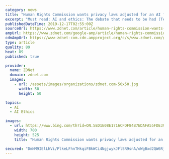 ```yaml
---
category: news
title: "Human Rights Commission wants privacy laws adjusted for an AI future"
excerpt: "Must read: AI and ethics: The debate that needs to be had (TechRepublic) In addition to the proposals, the discussion paper examined how AI is being used to make decisions, pointing out how on one hand, it's being used to improve diagnostics, personalise medical treatment, and prevent diseases, and on the other, it's adversely affecting human ..."
publishedDateTime: 2019-12-17T02:55:00Z
sourceUrl: https://www.zdnet.com/article/human-rights-commission-wants-privacy-laws-adjusted-for-an-ai-future/
ampUrl: https://www.zdnet.com/google-amp/article/human-rights-commission-wants-privacy-laws-adjusted-for-an-ai-future/
cdnAmpUrl: https://www-zdnet-com.cdn.ampproject.org/c/s/www.zdnet.com/google-amp/article/human-rights-commission-wants-privacy-laws-adjusted-for-an-ai-future/
type: article
quality: 89
heat: 89
published: true

provider:
  name: ZDNet
  domain: zdnet.com
  images:
    - url: /assets/images/organizations/zdnet.com-50x50.jpg
      width: 50
      height: 50

topics:
  - AI
  - AI Ethics

images:
  - url: https://www.bing.com/th?id=ON.5ED1E08E1716CFDF84B7EDAFA55FDE39
    width: 700
    height: 525
    title: "Human Rights Commission wants privacy laws adjusted for an AI future"

secured: "DmNM9IElLhVi/PlkeLFhnTHkqiFBkWCi4NgjwykJFlSR9snA/oWgBxd2QW6RjS1HmVoix/rwnXgx1Eq413qjxXg5PGYGikbWH5xOSydb+SXUmvo2MCUksW9ilNk7zZEzbIYnx/xKm5mVT9tXKdsRGI8xr48fFRj/sKWUmuvIT9rBb5GoaV3rnsyApIwgznq/FENCAntxntGWzBFJIwMQAnoy6qlHLigL8M55v1n3e/FE+pp4+lweAdyFQAAcFBzZEn4AG8M/XMvkWdZUFtRKuw==;KCcfkpG41nSpc2eSlD2MQg=="
---
```


